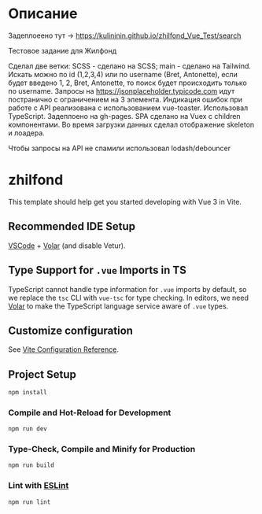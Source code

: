 # Описание

Задеплоеено тут -> https://kulininin.github.io/zhilfond_Vue_Test/search

Тестовое задание для Жилфонд

Сделал две ветки: SCSS - сделано на SCSS; main - сделано на Tailwind.
Искать можно по id (1,2,3,4) или по username (Bret, Antonette), если будет введено 1, 2, Bret, Antonette, то поиск будет происходить только по username.
Запросы на https://jsonplaceholder.typicode.com идут постранично с ограничением на 3 элемента.
Индикация ошибок при работе с API реализована с использованием vue-toaster.
Использовал TypeScript.
Задеплоено на gh-pages.
SPA сделано на Vuex с children компонентами.
Во время загрузки данных сделал отображение skeleton и лоадера.

Чтобы запросы на API не спамили использовал lodash/debouncer

# zhilfond

This template should help get you started developing with Vue 3 in Vite.

## Recommended IDE Setup

[VSCode](https://code.visualstudio.com/) + [Volar](https://marketplace.visualstudio.com/items?itemName=Vue.volar) (and disable Vetur).

## Type Support for `.vue` Imports in TS

TypeScript cannot handle type information for `.vue` imports by default, so we replace the `tsc` CLI with `vue-tsc` for type checking. In editors, we need [Volar](https://marketplace.visualstudio.com/items?itemName=Vue.volar) to make the TypeScript language service aware of `.vue` types.

## Customize configuration

See [Vite Configuration Reference](https://vitejs.dev/config/).

## Project Setup

```sh
npm install
```

### Compile and Hot-Reload for Development

```sh
npm run dev
```

### Type-Check, Compile and Minify for Production

```sh
npm run build
```

### Lint with [ESLint](https://eslint.org/)

```sh
npm run lint
```
